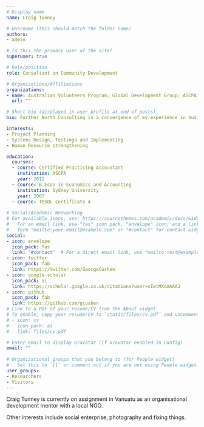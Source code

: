 ```yaml
---
# Display name
name: Craig Tunney

# Username (this should match the folder name)
authors:
- admin

# Is this the primary user of the site?
superuser: true

# Role/position
role: Consultant on Community Development

# Organizations/Affiliations
organizations:
- name: Australian Volunteers Program; Global Development Group; ASCPA; University of Queensland; Sydney University
  url: ""

# Short bio (displayed in user profile at end of posts)
bio: Further North Consulting is a convergence of my experience in business with community development made available to serve your organization. I can connect people, processes and pathways to help your social enterprise or non-profit thrive. CONTACT Craig Tunney m +678 7389002     e craig@furthernorth.net.au

interests:
- Project Planning
- Systems Design, Testinga and Implementing
- Human Resource strengthening

education:
  courses:
  - course: Certified Practicing Accountant
    institution: ASCPA
    year: 2012
  - course: B.Econ in Economics and Accounting
    institution: Sydney University
    year: 2007
  - course: TESOL Certificate 4
  
# Social/Academic Networking
# For available icons, see: https://sourcethemes.com/academic/docs/widgets/#icons
#   For an email link, use "fas" icon pack, "envelope" icon, and a link in the
#   form "mailto:your-email@example.com" or "#contact" for contact widget.
social:
- icon: envelope
  icon_pack: fas
  link: '#contact'  # For a direct email link, use "mailto:test@example.org".
- icon: twitter
  icon_pack: fab
  link: https://twitter.com/GeorgeCushen
- icon: google-scholar
  icon_pack: ai
  link: https://scholar.google.co.uk/citations?user=sIwtMXoAAAAJ
- icon: github
  icon_pack: fab
  link: https://github.com/gcushen
# Link to a PDF of your resume/CV from the About widget.
# To enable, copy your resume/CV to `static/files/cv.pdf` and uncomment the lines below.  
# - icon: cv
#   icon_pack: ai
#   link: files/cv.pdf

# Enter email to display Gravatar (if Gravatar enabled in Config)
email: ""
  
# Organizational groups that you belong to (for People widget)
#   Set this to `[]` or comment out if you are not using People widget.  
user_groups:
- Researchers
- Visitors
---
```


Craig Tunney is currently on assignment in Vanuatu as an organisational development mentor with a local NGO.

Other interests include social enterprise, photography and fixing things.
